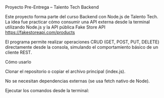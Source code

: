 Proyecto Pre-Entrega – Talento Tech Backend

Este proyecto forma parte del curso Backend con Node.js de Talento Tech.
La idea fue practicar cómo consumir una API externa desde la terminal utilizando Node.js y la API pública Fake Store API
https://fakestoreapi.com/products


El programa permite realizar operaciones CRUD (GET, POST, PUT, DELETE) directamente desde la consola, simulando el comportamiento básico de un cliente REST.

Cómo usarlo

Clonar el repositorio o copiar el archivo principal (index.js).

No se necesitan dependencias externas (se usa fetch nativo de Node).

Ejecutar los comandos desde la terminal:
